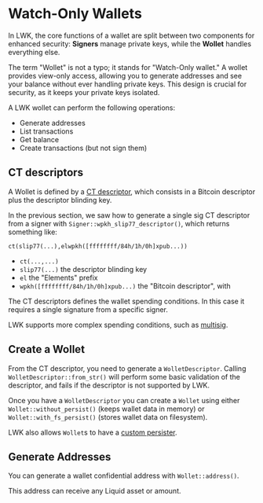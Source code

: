 # Watch-Only Wallets
In LWK, the core functions of a wallet are split between two components for enhanced security: **Signers** manage private keys, while the **Wollet** handles everything else.

The term "Wollet" is not a typo; it stands for "Watch-Only wallet." A wollet provides view-only access, allowing you to generate addresses and see your balance without ever handling private keys. This design is crucial for security, as it keeps your private keys isolated.

A LWK wollet can perform the following operations:
* Generate addresses
* List transactions
* Get balance
* Create transactions (but not sign them)

## CT descriptors
A Wollet is defined by a [CT descriptor](https://github.com/ElementsProject/ELIPs/blob/main/elip-0150.mediawiki), which consists in a Bitcoin descriptor plus the descriptor blinding key.

In the previous section, we saw how to generate a single sig CT descriptor from a signer with `Signer::wpkh_slip77_descriptor()`, which returns something like:
```
ct(slip77(...),elwpkh([ffffffff/84h/1h/0h]xpub...))
```
* `ct(...,...)`
* `slip77(...)` the descriptor blinding key
* `el` the "Elements" prefix
* `wpkh([ffffffff/84h/1h/0h]xpub...)` the "Bitcoin descriptor", with

The CT descriptors defines the wallet spending conditions. In this case it requires a single signature from a specific signer.

LWK supports more complex spending conditions, such as [multisig](multisig.md).

## Create a Wollet
From the CT descriptor, you need to generate a `WolletDescriptor`. Calling `WolletDescriptor::from_str()` will perform some basic validation of the descriptor, and fails if the descriptor is not supported by LWK.

Once you have a `WolletDescriptor` you can create a `Wollet` using either `Wollet::without_persist()` (keeps wallet data in memory) or `Wollet::with_fs_persist()` (stores wallet data on filesystem).

LWK also allows `Wollet`s to have a [custom persister](persister.md).

## Generate Addresses
You can generate a wallet confidential address with `Wollet::address()`.

This address can receive any Liquid asset or amount.


